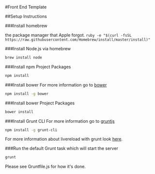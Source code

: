 #Front End Template

##Setup Instructions

###Install homebrew

the package manager that Apple forgot.
`ruby -e "$(curl -fsSL https://raw.githubusercontent.com/Homebrew/install/master/install)"`

###Install Node.js via homebrew
```bash
brew install node
```

###Install npm Project Packages
```bash
npm install
```

###Install bower
For more information go to [bower](http://bower.io/)
```bash
npm install -g bower
```

###Install bower Project Packages
```bash
bower install
```

###Install Grunt CLI
For more information go to [gruntjs](http://gruntjs.com/)
```bash
npm install -g grunt-cli
```
For more information about livereload with grunt look [here](http://rhumaric.com/2013/07/renewing-the-grunt-livereload-magic/).

###Run the default Grunt task which will start the server
```bash
grunt
```

Please see Gruntfile.js for how it's done.
